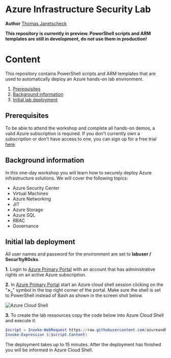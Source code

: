 ﻿# Azure Infrastructure Security Lab
**Author** [Thomas Janetscheck](https://about.me/tjanetscheck)

**This repository is currently in preview. PowerShell scripts and ARM templates are still in development, do not use them in production!**


# Content
This repository contains PowerShell scripts and ARM templates that are used to automatically deploy an Azure hands-on lab environment.
1. [Prerequisites](https://github.com/azureandbeyond/AzureSecLab/blob/master/README.md#prerequisites)
2. [Background information](https://github.com/azureandbeyond/AzureSecLab/blob/master/README.md#background-information)
3. [Initial lab deployment](https://github.com/azureandbeyond/AzureSecLab/blob/master/README.md#initial-lab-deployment)


## Prerequisites
To be able to attend the workshop and complete all hands-on demos, a valid Azure subscription is required. If you don't currently own a subscription or don't have access to one, you can sign up for a free trial [here](https://azure.microsoft.com/en-us/free/).


## Background information
In this one-day workshop you will learn how to securely deploy Azure infrastructure solutions. We will cover the following topics:
* Azure Security Center
* Virtual Machines
* Azure Networking
* JIT
* Azure Storage
* Azure SQL
* RBAC
* Governance


## Initial lab deployment
All user names and password for the environment are set to **labuser / Secur1tyR0cks**.

**1.** Login to [Azure Primary Portal](https://portal.azure.com) with an account that has administrative rights on an active Azure subscription.

**2.** In [Azure Primary Portal](https://portal.azure.com) start an Azure cloud shell session clicking on the "**>_**" symbol in the top right corner of the portal. Make sure the shell is set to PowerShell instead of Bash as shown in the screen shot below.

![Azure Cloud Shell](https://github.com/azureandbeyond/AzureSecLab/blob/master/pics/AzureCloudShell.png)

**3.** To create the lab ressources copy the code below into Azure Cloud Shell and execute it.

```powershell
$script = Invoke-WebRequest https://raw.githubusercontent.com/azureandbeyond/azureseclab/PowerShell/master/deployLab.ps1 -UseBasicParsing
Invoke-Expression $($script.Content)
```

The deployment takes up to 15 minutes. After the deployment has finished you will be informed in Azure Cloud Shell.